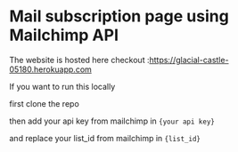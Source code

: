 # Mail subscription page using Mailchimp API
 
 The website is hosted here checkout :https://glacial-castle-05180.herokuapp.com
 
If you want to run this locally 

first clone the repo

then add your api key from mailchimp in ```{your api key}```

and replace your list_id from mailchimp in ```{list_id}```
